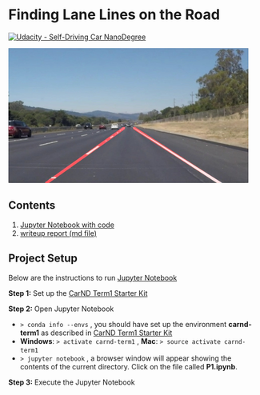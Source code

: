 # Finding Lane Lines on the Road

[![Udacity - Self-Driving Car NanoDegree](https://s3.amazonaws.com/udacity-sdc/github/shield-carnd.svg)](http://www.udacity.com/drive)

<img src="examples/laneLines_thirdPass.jpg" width="480" alt="Combined Image" />

Contents
---

1. [Jupyter Notebook with code](https://github.com/gtesei/SelfDrivingCars/blob/master/P1-CarND-LaneLines/P1.ipynb)
2. [writeup report (md file)](https://github.com/gtesei/SelfDrivingCars/blob/master/P1-CarND-LaneLines/writeup.md)


Project Setup
---

Below are the instructions to run [Jupyter Notebook](https://github.com/gtesei/SelfDrivingCars/blob/master/P1-CarND-LaneLines/P1.ipynb)

**Step 1:** Set up the [CarND Term1 Starter Kit](https://classroom.udacity.com/nanodegrees/nd013/parts/fbf77062-5703-404e-b60c-95b78b2f3f9e/modules/83ec35ee-1e02-48a5-bdb7-d244bd47c2dc/lessons/8c82408b-a217-4d09-b81d-1bda4c6380ef/concepts/4f1870e0-3849-43e4-b670-12e6f2d4b7a7)

**Step 2:** Open Jupyter Notebook

* `> conda info --envs` , you should have set up the environment __carnd-term1__ as described in [CarND Term1 Starter Kit](https://classroom.udacity.com/nanodegrees/nd013/parts/fbf77062-5703-404e-b60c-95b78b2f3f9e/modules/83ec35ee-1e02-48a5-bdb7-d244bd47c2dc/lessons/8c82408b-a217-4d09-b81d-1bda4c6380ef/concepts/4f1870e0-3849-43e4-b670-12e6f2d4b7a7)
* __Windows__: `> activate carnd-term1` , __Mac__: `> source activate carnd-term1`
* `> jupyter notebook` , a browser window will appear showing the contents of the current directory.  Click on the file called __P1.ipynb__.  

**Step 3:** Execute the Jupyter Notebook

